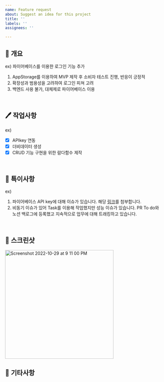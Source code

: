 ```yaml
---
name: Feature request
about: Suggest an idea for this project
title: ''
labels: ''
assignees: ''

---
```


## 🌁  개요
ex) 파이어베이스를 이용한 로그인 기능 추가
1. AppStorage를 이용하여 MVP 제작 후 소비자 테스트 진행, 반응이 긍정적
2. 확장성과 범용성을 고려하여 로그인 피쳐 고려
3. 백엔드 사용 불가, 대체제로 파이어베이스 이용

<br/>

## 🖊  작업사항
ex)
- [x] APIkey 연동
- [x] 더비데이터 생성
- [x] CRUD 기능 구현을 위한 람다함수 제작

<br/>

## 👿  특이사항
ex)
1. 파이어베이스 API key에 대해 이슈가 있습니다. 해당 [링크](https://haranglog.tistory.com/25)를 첨부합니다. 
2. 비동기 이슈가 있어 Task를 이용해 작업했지만 성능 이슈가 있습니다. PR To do와 노션 백로그에 등록했고 지속적으로 업무에 대해 트래킹하고 있습니다.

<br/>

## 📸 스크린샷
<img width="353" alt="Screenshot 2022-10-29 at 9 11 00 PM" src="https://user-images.githubusercontent.com/61782746/198830648-428e3080-1c7d-4694-bd0f-4a19fcd9d7fc.png">

## 📝  기타사항
